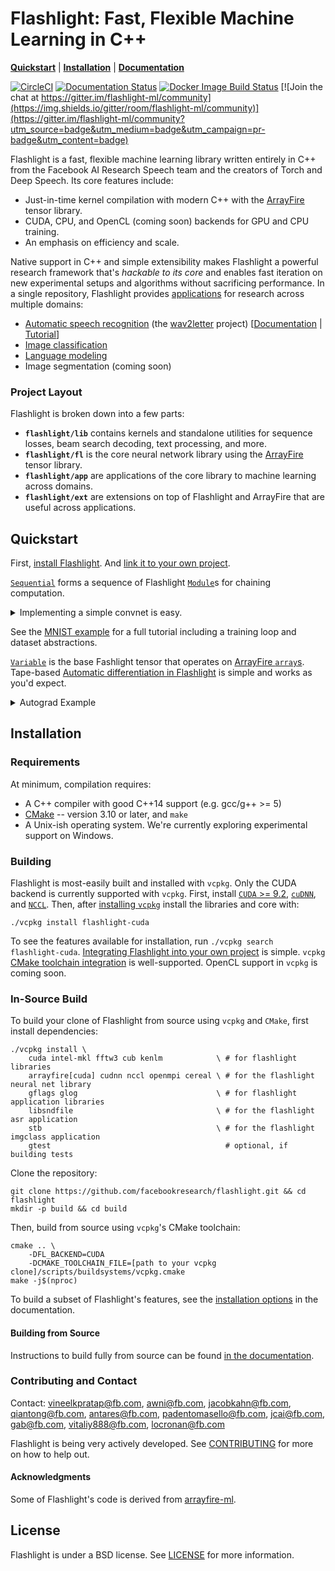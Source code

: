 # Flashlight: Fast, Flexible Machine Learning in C++

[**Quickstart**](#quickstart)
| [**Installation**](#installation)
| [**Documentation**](https://fl.readthedocs.io/en/latest/)

[![CircleCI](https://circleci.com/gh/facebookresearch/flashlight.svg?style=shield)](https://circleci.com/gh/facebookresearch/flashlight)
[![Documentation Status](https://img.shields.io/readthedocs/fl.svg)](https://fl.readthedocs.io/en/latest/)
[![Docker Image Build Status](https://img.shields.io/github/workflow/status/facebookresearch/flashlight/Publish%20Docker%20images?label=docker%20image%20build)](https://hub.docker.com/r/flml/flashlight/tags)
[![Join the chat at https://gitter.im/flashlight-ml/community](https://img.shields.io/gitter/room/flashlight-ml/community)](https://gitter.im/flashlight-ml/community?utm_source=badge&utm_medium=badge&utm_campaign=pr-badge&utm_content=badge)

Flashlight is a fast, flexible machine learning library written entirely in C++
from the Facebook AI Research Speech team and the creators of Torch and
Deep Speech. Its core features include:
- Just-in-time kernel compilation with modern C++ with the [ArrayFire](https://github.com/arrayfire/arrayfire)
tensor library.
- CUDA, CPU, and OpenCL (coming soon) backends for GPU and CPU training.
- An emphasis on efficiency and scale.

Native support in C++ and simple extensibility makes Flashlight a powerful research framework that's *hackable to its core* and enables fast iteration on new experimental setups and algorithms without sacrificing performance. In a single repository, Flashlight provides [applications](https://github.com/facebookresearch/flashlight/tree/master/flashlight/app) for research across multiple domains:
- [Automatic speech recognition](https://github.com/facebookresearch/flashlight/tree/master/flashlight/app/asr) (the [wav2letter](https://github.com/facebookresearch/wav2letter/) project) [[Documentation](https://github.com/jacobkahn/flashlight/blob/tutorial_docs/flashlight/app/asr) | [Tutorial](https://github.com/jacobkahn/flashlight/blob/tutorial_docs/flashlight/app/asr/tutorial)]
- [Image classification](https://github.com/facebookresearch/flashlight/tree/master/flashlight/app/imclass)
- [Language modeling](https://github.com/facebookresearch/flashlight/tree/master/flashlight/app/lm)
- Image segmentation (coming soon)


### Project Layout

Flashlight is broken down into a few parts:
- **`flashlight/lib`** contains kernels and standalone utilities for sequence losses, beam search decoding, text processing, and more.
- **`flashlight/fl`** is the core neural network library using the [ArrayFire](https://github.com/arrayfire/arrayfire) tensor library.
- **`flashlight/app`** are applications of the core library to machine learning across domains.
- **`flashlight/ext`** are extensions on top of Flashlight and ArrayFire that are useful across applications.

## Quickstart

First, [install Flashlight](#installation). And [link it to your own project](https://fl.readthedocs.io/en/latest/installation.html#building-your-project-with-flashlight).

[`Sequential`](https://fl.readthedocs.io/en/latest/modules.html#sequential) forms a sequence of Flashlight [`Module`](https://fl.readthedocs.io/en/latest/modules.html#module)s for chaining computation.

<details><summary>Implementing a simple convnet is easy.</summary>

```c++
#include <flashlight/fl/flashlight.h>

Sequential model;

model.add(View(af::dim4(IM_DIM, IM_DIM, 1, -1)));
model.add(Conv2D(
    1 /* input channels */,
    32 /* output channels */,
    5 /* kernel width */,
    5 /* kernel height */,
    1 /* stride x */,
    1 /* stride y */,
    PaddingMode::SAME; /* padding mode */,
    PaddingMode::SAME; /* padding mode */));
model.add(ReLU());
model.add(Pool2D(
    2 /* kernel width */,
    2 /* kernel height */,
    2 /* stride x */,
    2 /* stride y */));
model.add(Conv2D(32, 64, 5, 5, 1, 1, PaddingMode::SAME;, PaddingMode::SAME;));
model.add(ReLU());
model.add(Pool2D(2, 2, 2, 2));
model.add(View(af::dim4(7 * 7 * 64, -1)));
model.add(Linear(7 * 7 * 64, 1024));
model.add(ReLU());
model.add(Dropout(0.5));
model.add(Linear(1024, 10));
model.add(LogSoftmax());
```

Performing forward and backward computation is straightforwards:
```c++
auto output = model.forward(input);
auto loss = categoricalCrossEntropy(output, target);
loss.backward();
```

</details>

See the [MNIST example](https://fl.readthedocs.io/en/latest/mnist.html) for a full tutorial including a training loop and dataset abstractions.

[`Variable`](https://fl.readthedocs.io/en/latest/variable.html) is the base Fashlight tensor that operates on [ArrayFire `array`s](http://arrayfire.org/docs/classaf_1_1array.htm). Tape-based [Automatic differentiation in Flashlight](https://fl.readthedocs.io/en/latest/autograd.html) is simple and works as you'd expect.

<details><summary>Autograd Example</summary>

```c++
auto A = Variable(af::randu(1000, 1000), true /* calcGrad */);
auto B = 2.0 * A;
auto C = 1.0 + B;
auto D = log(C);
D.backward(); // populates A.grad() along with gradients for B, C, and D.
```

</details>

## Installation
### Requirements
At minimum, compilation requires:
- A C++ compiler with good C++14 support (e.g. gcc/g++ >= 5)
- [CMake](https://cmake.org/) -- version 3.10 or later, and ``make``
- A Unix-ish operating system. We're currently exploring experimental support on Windows.

### Building

Flashlight is most-easily built and installed with `vcpkg`. Only the CUDA backend is currently supported with `vcpkg`. First, install [`CUDA` >= 9.2](https://developer.nvidia.com/cuda-downloads), [`cuDNN`](https://docs.nvidia.com/deeplearning/cudnn/install-guide/index.html), and [`NCCL`](https://docs.nvidia.com/deeplearning/nccl/install-guide/index.html). Then, after [installing `vcpkg`](https://github.com/microsoft/vcpkg#getting-started) install the libraries and core with:
```shell
./vcpkg install flashlight-cuda
```
To see the features available for installation, run `./vcpkg search flashlight-cuda`. [Integrating Flashlight into your own project](https://vcpkg.readthedocs.io/en/latest/examples/installing-and-using-packages/#cmake) is simple. `vcpkg` [CMake toolchain integration](https://vcpkg.readthedocs.io/en/latest/examples/installing-and-using-packages/#cmake) is well-supported. OpenCL support in `vcpkg` is coming soon.

### In-Source Build

To build your clone of Flashlight from source using `vcpkg` and `CMake`, first install dependencies:
```shell
./vcpkg install \
    cuda intel-mkl fftw3 cub kenlm            \ # for flashlight libraries
    arrayfire[cuda] cudnn nccl openmpi cereal \ # for the flashlight neural net library
    gflags glog                               \ # for flashlight application libraries
    libsndfile                                \ # for the flashlight asr application
    stb                                       \ # for the flashlight imgclass application
    gtest                                       # optional, if building tests
```
Clone the repository:
```shell
git clone https://github.com/facebookresearch/flashlight.git && cd flashlight
mkdir -p build && cd build
```
Then, build from source using `vcpkg`'s CMake toolchain:
```shell
cmake .. \
    -DFL_BACKEND=CUDA
    -DCMAKE_TOOLCHAIN_FILE=[path to your vcpkg clone]/scripts/buildsystems/vcpkg.cmake
make -j$(nproc)
```
To build a subset of Flashlight's features, see the [installation options](https://fl.readthedocs.io/en/latest/installation.html) in the documentation.

#### Building from Source

Instructions to build fully from source can be found [in the documentation](https://fl.readthedocs.io/en/latest/installation.html).

### Contributing and Contact
Contact: vineelkpratap@fb.com, awni@fb.com, jacobkahn@fb.com, qiantong@fb.com, antares@fb.com, padentomasello@fb.com,
jcai@fb.com,  gab@fb.com, vitaliy888@fb.com, locronan@fb.com

Flashlight is being very actively developed. See
[CONTRIBUTING](CONTRIBUTING.md) for more on how to help out.

#### Acknowledgments
Some of Flashlight's code is derived from
[arrayfire-ml](https://github.com/arrayfire/arrayfire-ml/).

## License
Flashlight is under a BSD license. See [LICENSE](LICENSE) for more information.
